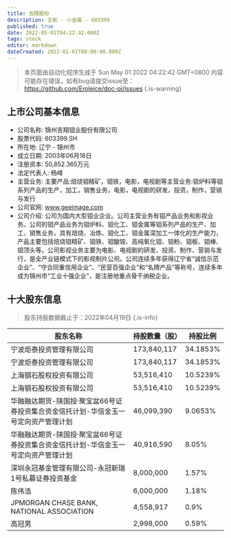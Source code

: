 ```yaml
---
title: 吉翔股份
description: 主板 - 小金属 - 603399
published: true
date: 2022-05-01T04:22:42.000Z
tags: stock
editor: markdown
dateCreated: 2022-01-01T00:00:00.000Z
---
```


> 本页面由自动化程序生成于 Sun May 01 2022 04:22:42 GMT+0800
> 内容可能存在错误，如有bug请提交issue至：https://github.com/Eroleice/doc-pi/issues
{.is-warning}

## 上市公司基本信息
- 公司名称: 锦州吉翔钼业股份有限公司
- 股票代码: 603399.SH
- 所在地: 辽宁 - 锦州市
- 成立日期: 2003年06月18日
- 注册资本: 50,852.365万元
- 法定代表人: 杨峰
- 主营业务: 主要产品:焙烧钼精矿，钼铁，电影，电视剧等主营业务:钼炉料等钼系列产品的生产，加工，销售业务，电影，电视剧的研发，投资，制作，营销与发行
- 公司官网: www.geeimage.com
- 公司介绍: 公司为国内大型钼业企业。公司主营业务有钼产品业务和影视业务。公司的钼产品业务为钼炉料、钼化工、钼金属等钼系列产品的生产、加工、销售业务，具有焙烧、冶炼、钼化工、钼金属深加工一体化的生产能力，产品主要包括焙烧钼精矿、钼铁、钼酸铵、高纯氧化钼、钼粉、钼板、钼棒、钼顶头等。公司影视业务主要为电影、电视剧的研发、投资、制作、营销与发行，是全产业链模式下的影视制片公司。公司连续多年获得辽宁省“诚信示范企业”、“守合同重信用企业”、“民营百强企业”和“名牌产品”等称号，连续多年成为锦州市“工业十强企业”，是注册地重点骨干纳税企业。


## 十大股东信息
> 股东持股数据截止于：2022年04月19日
{.is-info}

| 股东名称 | 持股数量（股） | 持股比例 |
| --- | --- | --- |
| 宁波炬泰投资管理有限公司 | 173,840,117 | 34.1853% |
| 宁波炬泰投资管理有限公司 | 173,840,117 | 34.1853% |
| 上海钢石股权投资有限公司 | 53,516,410 | 10.5239% |
| 上海钢石股权投资有限公司 | 53,516,410 | 10.5239% |
| 华融融达期货-陕国投·聚宝盆66号证券投资集合资金信托计划-华信金玉一号定向资产管理计划 | 46,099,390 | 9.0653% |
| 华融融达期货-陕国投·聚宝盆66号证券投资集合资金信托计划-华信金玉一号定向资产管理计划 | 40,916,590 | 8.05% |
| 深圳永冠基金管理有限公司-永冠新瑞1号私募证券投资基金 | 8,000,000 | 1.57% |
| 陈伟浩 | 6,000,000 | 1.18% |
| JPMORGAN CHASE BANK, NATIONAL ASSOCIATION | 4,558,917 | 0.9% |
| 高冠男 | 2,998,000 | 0.59% |




